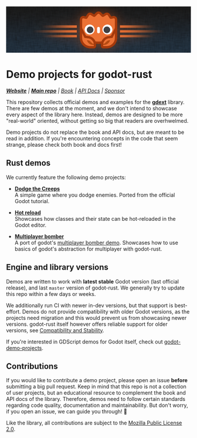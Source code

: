 ![logo.png](https://github.com/godot-rust/assets/blob/master/gdext/banner.png?raw=true)

# Demo projects for godot-rust

_**[Website]** | **[Main repo]** |  [Book] | [API Docs] | [Sponsor]_

This repository collects official demos and examples for the **[gdext][Main repo]** library. There are few demos at the moment, and we don't
intend to showcase every aspect of the library here. Instead, demos are designed to be more "real-world" oriented, without getting so big
that readers are overhwelmed.

Demo projects do not replace the book and API docs, but are meant to be read in addition. If you're encountering concepts in the
code that seem strange, please check both book and docs first!


## Rust demos

We currently feature the following demo projects:

- [**Dodge the Creeps**](dodge-the-creeps)  
  A simple game where you dodge enemies. Ported from the official Godot tutorial.

- [**Hot reload**](hot-reload)  
  Showcases how classes and their state can be hot-reloaded in the Godot editor.

- [**Multiplayer bomber**](hot-reload)  
  A port of godot's [multiplayer bomber demo](https://github.com/godotengine/godot-demo-projects/tree/master/networking/multiplayer_bomber). Showcases how to use basics of godot's abstraction for multiplayer with godot-rust.


## Engine and library versions

Demos are written to work with **latest stable** Godot version (last official release), and last `master` version of godot-rust.
We generally try to update this repo within a few days or weeks.

We additionally run CI with newer in-dev versions, but that support is best-effort. Demos do not provide compatibility with older Godot
versions, as the projects need migration and this would prevent us from showcasing newer versions. godot-rust itself however offers reliable
support for older versions, see [Compatibility and Stability][book-compatibility].

If you're interested in GDScript demos for Godot itself, check out [godot-demo-projects].


## Contributions

If you would like to contribute a demo project, please open an issue **before** submitting a big pull request.
Keep in mind that this repo is not a collection of user projects, but an educational resource to complement
the book and API docs of the library. Therefore, demos need to follow certain standards regarding code quality,
documentation and maintainability. But don't worry, if you open an issue, we can guide you through! 🙂

Like the library, all contributions are subject to the [Mozilla Public License 2.0][mpl].


[Main repo]: https://github.com/godot-rust/gdext
[API Docs]: https://godot-rust.github.io/docs/gdext
[Sponsor]: https://github.com/sponsors/Bromeon
[Website]: https://godot-rust.github.io
[Book]: https://godot-rust.github.io/book
[mpl]: https://www.mozilla.org/en-US/MPL
[book-compatibility]: https://godot-rust.github.io/book/toolchain/compatibility.html
[godot-demo-projects]: https://github.com/godotengine/godot-demo-projects
